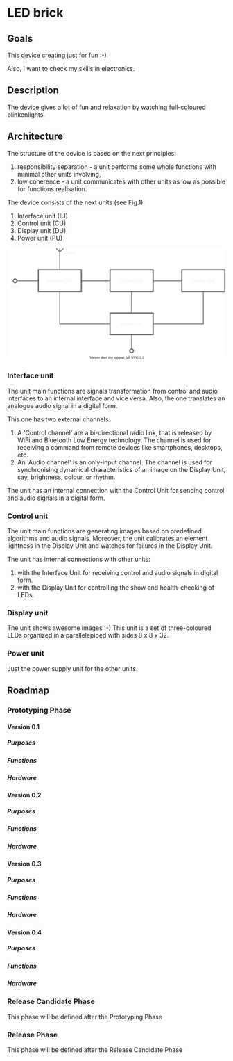 # LED brick


## Goals 

This device creating just for fun :-)

Also, I want to check my skills in electronics.


## Description

The device gives a lot of fun and relaxation by watching full-coloured blinkenlights.


## Architecture

The structure of the device is based on the next principles:
1. responsibility separation - a unit performs some whole functions with minimal  other units involving,
2. low coherence - a unit communicates with other units as low as possible for functions realisation.

The device consists of the next units (see Fig.1):
1. Interface unit (IU)
2. Control unit (CU)
3. Display unit (DU)
4. Power unit (PU)

![](./doc/Architecture.svg "Fig.1. The device architecture")


### Interface unit

The unit main functions are signals transformation from control and audio interfaces to an internal interface and vice versa.
Also, the one translates an analogue audio signal in a digital form.

This one has two external channels:
1. A 'Control channel' are a bi-directional radio link, that is released by WiFi and Bluetooth Low Energy technology. The channel is used for receiving a command from remote devices like smartphones, desktops, etc.
2. An 'Audio channel' is an only-input channel. The channel is used for synchronising dynamical characteristics of an image on the Display Unit, say, brightness, colour, or rhythm.

The unit has an internal connection with the Control Unit for sending control and audio signals in a digital form.


### Control unit

The unit main functions are generating images based on predefined algorithms and audio signals. Moreover, the unit calibrates an element lightness in the Display Unit and watches for failures in the Display Unit.

The unit has internal connections with other units:
1. with the Interface Unit for receiving control and audio signals in digital form.
2. with the Display Unit for controlling the show and health-checking of LEDs.


### Display unit

The unit shows awesome images :-)
This unit is a set of three-coloured LEDs organized in a parallelepiped with sides 8 x 8 x 32.


### Power unit

Just the power supply unit for the other units.


## Roadmap
### Prototyping Phase
#### Version 0.1
##### Purposes
##### Functions
##### Hardware

#### Version 0.2
##### Purposes
##### Functions
##### Hardware

#### Version 0.3
##### Purposes
##### Functions
##### Hardware

#### Version 0.4
##### Purposes
##### Functions
##### Hardware

### Release Candidate Phase
This phase will be defined after the Prototyping Phase
### Release Phase
This phase will be defined after the Release Candidate  Phase

